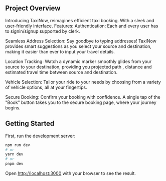 ## Project Overview


Introducing TaxiNow, reimagines efficient taxi booking. With a sleek and user-friendly interface.
Features:
Authentication: Each and every user has to signin/signup supported by clerk.

Seamless Address Selection: Say goodbye to typing addresses! TaxiNow provides smart suggestions as you select your source and destination, making it easier than ever to input your travel details.

Location Tracking: Watch a dynamic marker smoothly glides from your source to your destination, providing you projected path , distance and estimated travel time between source and destination.

Vehicle Selection: Tailor your ride to your needs by choosing from a variety of vehicle options, all at your fingertips.

Secure Booking: Confirm your booking with confidence. A single tap of the "Book" button takes you to the secure booking page, where your journey begins.





## Getting Started

First, run the development server:

```bash
npm run dev
# or
yarn dev
# or
pnpm dev
```

Open [http://localhost:3000](http://localhost:3000) with your browser to see the result.

